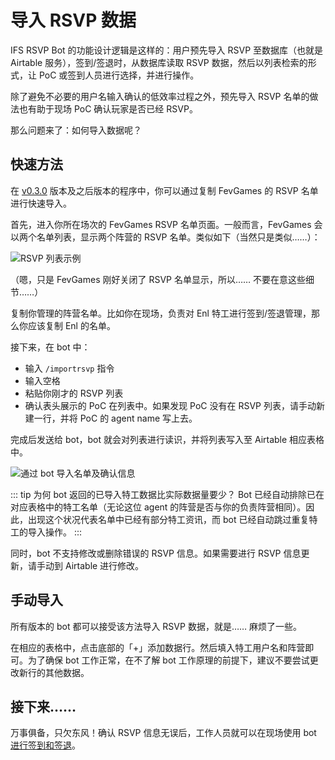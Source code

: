 # 导入 RSVP 数据
IFS RSVP Bot 的功能设计逻辑是这样的：用户预先导入 RSVP 至数据库（也就是 Airtable 服务），签到/签退时，从数据库读取 RSVP 数据，然后以列表检索的形式，让 PoC 或签到人员进行选择，并进行操作。

除了避免不必要的用户名输入确认的低效率过程之外，预先导入 RSVP 名单的做法也有助于现场 PoC 确认玩家是否已经 RSVP。

那么问题来了：如何导入数据呢？

## 快速方法
在 [v0.3.0](https://github.com/Astrian/IFS-RSVP-Bot/releases/tag/v0.3.0) 版本及之后版本的程序中，你可以通过复制 FevGames 的 RSVP 名单进行快速导入。

首先，进入你所在场次的 FevGames RSVP 名单页面。一般而言，FevGames 会以两个名单列表，显示两个阵营的 RSVP 名单。类似如下（当然只是类似……）：

![RSVP 列表示例](https://i.imgur.com/G0plMY7.png)

（嗯，只是 FevGames 刚好关闭了 RSVP 名单显示，所以…… 不要在意这些细节……）

复制你管理的阵营名单。比如你在现场，负责对 Enl 特工进行签到/签退管理，那么你应该复制 Enl 的名单。

接下来，在 bot 中：

- 输入 `‌/importrsvp` 指令
- 输入空格
- 粘贴你刚才的 RSVP 列表
- 确认表头展示的 PoC 在列表中。如果发现 PoC 没有在 RSVP 列表，请手动新建一行，并将 PoC 的 agent name 写上去。

完成后发送给 bot，bot 就会对列表进行读识，并将列表写入至 Airtable 相应表格中。

![通过 bot 导入名单及确认信息](https://i.imgur.com/pxbNXrI.png)

::: tip 为何 bot 返回的已导入特工数据比实际数据量要少？
Bot 已经自动排除已在对应表格中的特工名单（无论这位 agent 的阵营是否与你的负责阵营相同）。因此，出现这个状况代表名单中已经有部分特工资讯，而 bot 已经自动跳过重复特工的导入操作。
:::

同时，bot 不支持修改或删除错误的 RSVP 信息。如果需要进行 RSVP 信息更新，请手动到 Airtable 进行修改。

## 手动导入
所有版本的 bot 都可以接受该方法导入 RSVP 数据，就是…… 麻烦了一些。

在相应的表格中，点击底部的「+」添加数据行。然后填入特工用户名和阵营即可。为了确保 bot 工作正常，在不了解 bot 工作原理的前提下，建议不要尝试更改新行的其他数据。

## 接下来……
万事俱备，只欠东风！确认 RSVP 信息无误后，工作人员就可以在现场使用 bot [进行签到和签退](/zh-cn/CheckinAndCheckout)。